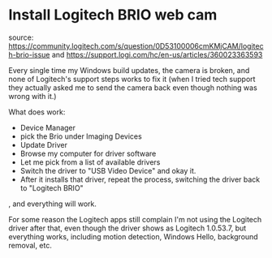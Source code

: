 
# Install Logitech BRIO web cam

source: https://community.logitech.com/s/question/0D53100006cmKMjCAM/logitech-brio-issue and https://support.logi.com/hc/en-us/articles/360023363593

Every single time my Windows build updates, the camera is broken, and none of Logitech's support steps works to fix it (when I tried tech support they actually asked me to send the camera back even though nothing was wrong with it.)

What does work: 

- Device Manager
- pick the Brio under Imaging Devices
- Update Driver
- Browse my computer for driver software
- Let me pick from a list of available drivers
- Switch the driver to "USB Video Device" and okay it.  
- After it installs that driver, repeat the process, switching the driver back to "Logitech BRIO"

, and everything will work.

For some reason the Logitech apps still complain I'm not using the Logitech driver after that, even though the driver shows as Logitech 1.0.53.7, but everything works, including motion detection, Windows Hello, background removal, etc.
